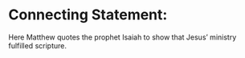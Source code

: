 # Connecting Statement:

Here Matthew quotes the prophet Isaiah to show that Jesus’ ministry fulfilled scripture.